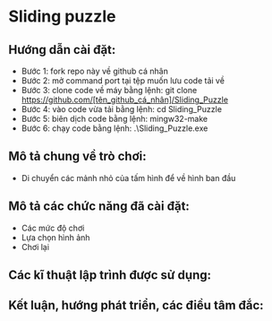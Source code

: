 # Sliding puzzle

## Hướng dẫn cài đặt: 
- Bước 1: fork repo này về github cá nhân
- Bước 2: mở command port tại tệp muốn lưu code tải về
- Bước 3: clone code về máy bằng lệnh: git clone https://github.com/[tên_github_cá_nhân]/Sliding_Puzzle
- Bước 4: vào code vừa tải bằng lệnh: cd Sliding_Puzzle
- Bước 5: biên dịch code bằng lệnh: mingw32-make
- Bước 6: chạy code bằng lệnh: .\Sliding_Puzzle.exe

## Mô tả chung về trò chơi:
   
- Di chuyển các mảnh nhỏ của tấm hình để về hình ban đầu

## Mô tả các chức năng đã cài đặt:
- Các mức độ chơi
- Lựa chọn hình ảnh
- Chơi lại

## Các kĩ thuật lập trình được sử dụng:

## Kết luận, hướng phát triển, các điều tâm đắc:
